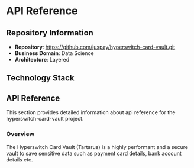 # API Reference

## Repository Information

- **Repository**: https://github.com/juspay/hyperswitch-card-vault.git
- **Business Domain**: Data Science
- **Architecture**: Layered

## Technology Stack

## API Reference

This section provides detailed information about api reference for the hyperswitch-card-vault project.

### Overview

The Hyperswitch Card Vault (Tartarus) is a highly performant and a secure vault to save sensitive data such as payment card details, bank account details etc.

